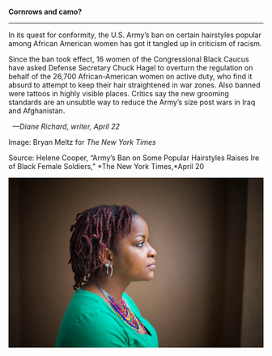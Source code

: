 **Cornrows and camo?**

****

In its quest for conformity, the U.S. Army’s ban on certain hairstyles popular among African American women has got it tangled up in criticism of racism.

Since the ban took effect, 16 women of the Congressional Black Caucus have asked Defense Secretary Chuck Hagel to overturn the regulation on behalf of the 26,700 African-American women on active duty, who find it absurd to attempt to keep their hair straightened in war zones. Also banned were tattoos in highly visible places. Critics say the new grooming standards are an unsubtle way to reduce the Army’s size post wars in Iraq and Afghanistan.  

  *—Diane Richard, writer, April 22*

Image: Bryan Meltz for *The New York Times*

Source: Helene Cooper, “Army’s Ban on Some Popular Hairstyles Raises Ire of Black Female Soldiers,” *The New York Times,*April 20

![](../images/14-04-22_XX_hairstylesEDIT-1.jpeg)
